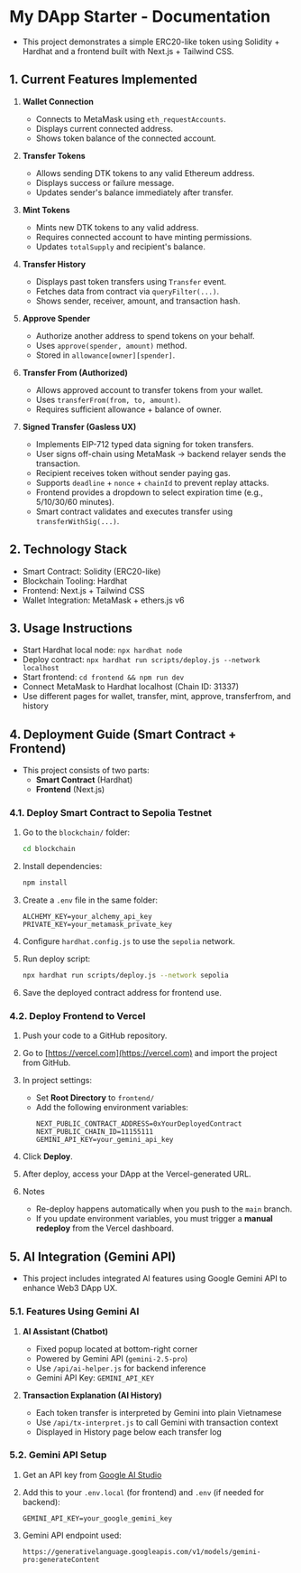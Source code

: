 # My DApp Starter - Documentation

- This project demonstrates a simple ERC20-like token using Solidity + Hardhat and a frontend built with Next.js + Tailwind CSS.

## 1. Current Features Implemented

1. **Wallet Connection**
   - Connects to MetaMask using `eth_requestAccounts`.
   - Displays current connected address.
   - Shows token balance of the connected account.

2. **Transfer Tokens**
   - Allows sending DTK tokens to any valid Ethereum address.
   - Displays success or failure message.
   - Updates sender's balance immediately after transfer.

3. **Mint Tokens**
   - Mints new DTK tokens to any valid address.
   - Requires connected account to have minting permissions.
   - Updates `totalSupply` and recipient's balance.

4. **Transfer History**
   - Displays past token transfers using `Transfer` event.
   - Fetches data from contract via `queryFilter(...)`.
   - Shows sender, receiver, amount, and transaction hash.

5. **Approve Spender**
   - Authorize another address to spend tokens on your behalf.
   - Uses `approve(spender, amount)` method.
   - Stored in `allowance[owner][spender]`.

6. **Transfer From (Authorized)**
   - Allows approved account to transfer tokens from your wallet.
   - Uses `transferFrom(from, to, amount)`.
   - Requires sufficient allowance + balance of owner.

7. **Signed Transfer (Gasless UX)**
   - Implements EIP-712 typed data signing for token transfers.
   - User signs off-chain using MetaMask → backend relayer sends the transaction.
   - Recipient receives token without sender paying gas.
   - Supports `deadline` + `nonce` + `chainId` to prevent replay attacks.
   - Frontend provides a dropdown to select expiration time (e.g., 5/10/30/60 minutes).
   - Smart contract validates and executes transfer using `transferWithSig(...)`.

## 2. Technology Stack

- Smart Contract: Solidity (ERC20-like)
- Blockchain Tooling: Hardhat
- Frontend: Next.js + Tailwind CSS
- Wallet Integration: MetaMask + ethers.js v6

## 3. Usage Instructions

- Start Hardhat local node: `npx hardhat node`
- Deploy contract: `npx hardhat run scripts/deploy.js --network localhost`
- Start frontend: `cd frontend && npm run dev`
- Connect MetaMask to Hardhat localhost (Chain ID: 31337)
- Use different pages for wallet, transfer, mint, approve, transferfrom, and history

## 4. Deployment Guide (Smart Contract + Frontend)

- This project consists of two parts:
  - **Smart Contract** (Hardhat)
  - **Frontend** (Next.js)

### 4.1. Deploy Smart Contract to Sepolia Testnet

1. Go to the `blockchain/` folder:
   ```bash
   cd blockchain
   ```

2. Install dependencies:
   ```bash
   npm install
   ```

3. Create a `.env` file in the same folder:
   ```env
   ALCHEMY_KEY=your_alchemy_api_key
   PRIVATE_KEY=your_metamask_private_key
   ```

4. Configure `hardhat.config.js` to use the `sepolia` network.

5. Run deploy script:
   ```bash
   npx hardhat run scripts/deploy.js --network sepolia
   ```

6. Save the deployed contract address for frontend use.

### 4.2. Deploy Frontend to Vercel

1. Push your code to a GitHub repository.

2. Go to [https://vercel.com](https://vercel.com) and import the project from GitHub.

3. In project settings:
   - Set **Root Directory** to `frontend/`
   - Add the following environment variables:
     ```env
     NEXT_PUBLIC_CONTRACT_ADDRESS=0xYourDeployedContract
     NEXT_PUBLIC_CHAIN_ID=11155111
     GEMINI_API_KEY=your_gemini_api_key
     ```

4. Click **Deploy**.

5. After deploy, access your DApp at the Vercel-generated URL.

6. Notes
   - Re-deploy happens automatically when you push to the `main` branch.
   - If you update environment variables, you must trigger a **manual redeploy** from the Vercel dashboard.

## 5. AI Integration (Gemini API)

- This project includes integrated AI features using Google Gemini API to enhance Web3 DApp UX.

### 5.1. Features Using Gemini AI

1. **AI Assistant (Chatbot)**
   - Fixed popup located at bottom-right corner
   - Powered by Gemini API (`gemini-2.5-pro`)
   - Use `/api/ai-helper.js` for backend inference
   - Gemini API Key: `GEMINI_API_KEY`

2. **Transaction Explanation (AI History)**
   - Each token transfer is interpreted by Gemini into plain Vietnamese
   - Use `/api/tx-interpret.js` to call Gemini with transaction context
   - Displayed in History page below each transfer log

### 5.2. Gemini API Setup

1. Get an API key from [Google AI Studio](https://makersuite.google.com/)
2. Add this to your `.env.local` (for frontend) and `.env` (if needed for backend):
   ```env
   GEMINI_API_KEY=your_google_gemini_key
   ```

3. Gemini API endpoint used:
   ```
   https://generativelanguage.googleapis.com/v1/models/gemini-pro:generateContent
   ```